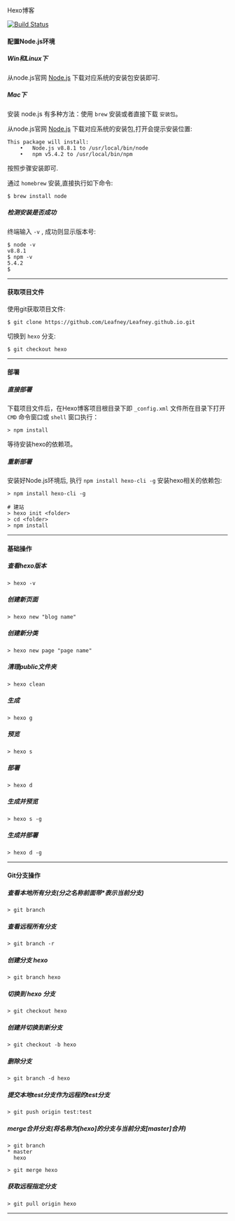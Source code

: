 Hexo博客

[![Build Status](https://travis-ci.org/Leafney/Leafney.github.io.svg?branch=hexo)](https://travis-ci.org/Leafney/Leafney.github.io)

#### 配置Node.js环境

##### Win和Linux下

从node.js官网 [Node.js](https://nodejs.org/en/) 下载对应系统的安装包安装即可.

##### Mac下

安装 node.js 有多种方法：使用 `brew` 安装或者直接下载 `安装包`。 

从node.js官网 [Node.js](https://nodejs.org/en/) 下载对应系统的安装包,打开会提示安装位置:

```
This package will install:
	•	Node.js v8.8.1 to /usr/local/bin/node
	•	npm v5.4.2 to /usr/local/bin/npm
```

按照步骤安装即可.

通过 `homebrew` 安装,直接执行如下命令:

```
$ brew install node
```

##### 检测安装是否成功 

终端输入 `-v` , 成功则显示版本号:

```
$ node -v
v8.8.1
$ npm -v
5.4.2
$
```

***

#### 获取项目文件

使用git获取项目文件:

```
$ git clone https://github.com/Leafney/Leafney.github.io.git
```

切换到 `hexo` 分支:

```
$ git checkout hexo
```

***

#### 部署

##### 直接部署

下载项目文件后，在Hexo博客项目根目录下即 `_config.xml` 文件所在目录下打开 `CMD` 命令窗口或 `shell` 窗口执行：

```
> npm install
``` 

等待安装hexo的依赖项。

##### 重新部署

安装好Node.js环境后, 执行 `npm install hexo-cli -g` 安装hexo相关的依赖包:

```
> npm install hexo-cli -g

# 建站
> hexo init <folder>
> cd <folder>
> npm install
```

***

#### 基础操作

##### 查看hexo版本

```
> hexo -v
```

##### 创建新页面

```
> hexo new "blog name"
```

##### 创建新分类

```
> hexo new page "page name"
```

##### 清理public文件夹

```
> hexo clean
```

##### 生成

```
> hexo g
```

##### 预览

```
> hexo s
```

##### 部署

```
> hexo d
```

##### 生成并预览

```
> hexo s -g
```

##### 生成并部署

```
> hexo d -g
```

***

#### Git分支操作

##### 查看本地所有分支(分之名称前面带*表示当前分支)

```
> git branch
```

##### 查看远程所有分支

```
> git branch -r
```

##### 创建分支 hexo

```
> git branch hexo
```

##### 切换到 hexo 分支

```
> git checkout hexo
```

##### 创建并切换到新分支

```
> git checkout -b hexo
```

##### 删除分支

```
> git branch -d hexo
```

##### 提交本地test分支作为远程的test分支

```
> git push origin test:test
```

##### merge合并分支(将名称为[hexo]的分支与当前分支[master]合并)

```
> git branch
* master
  hexo

> git merge hexo
```

##### 获取远程指定分支

```
> git pull origin hexo
```

***
